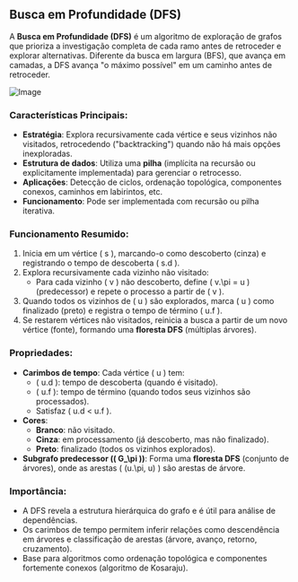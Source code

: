 ## Busca em Profundidade (DFS)

A **Busca em Profundidade (DFS)** é um algoritmo de exploração de grafos que prioriza a investigação completa de cada ramo antes de retroceder e explorar alternativas. Diferente da busca em largura (BFS), que avança em camadas, a DFS avança "o máximo possível" em um caminho antes de retroceder.

![Image](https://github.com/user-attachments/assets/4a4544cc-0516-4ff3-b195-c1fde6f4c1e5)

### Características Principais:
- **Estratégia**: Explora recursivamente cada vértice e seus vizinhos não visitados, retrocedendo ("backtracking") quando não há mais opções inexploradas.
- **Estrutura de dados**: Utiliza uma **pilha** (implícita na recursão ou explicitamente implementada) para gerenciar o retrocesso.
- **Aplicações**: Detecção de ciclos, ordenação topológica, componentes conexos, caminhos em labirintos, etc.
- **Funcionamento**: Pode ser implementada com recursão ou pilha iterativa.

### Funcionamento Resumido:
1. Inicia em um vértice \( s \), marcando-o como descoberto (cinza) e registrando o tempo de descoberta \( s.d \).
2. Explora recursivamente cada vizinho não visitado:
   - Para cada vizinho \( v \) não descoberto, define \( v.\pi = u \) (predecessor) e repete o processo a partir de \( v \).
3. Quando todos os vizinhos de \( u \) são explorados, marca \( u \) como finalizado (preto) e registra o tempo de término \( u.f \).
4. Se restarem vértices não visitados, reinicia a busca a partir de um novo vértice (fonte), formando uma **floresta DFS** (múltiplas árvores).

### Propriedades:
- **Carimbos de tempo**: Cada vértice \( u \) tem:
  - \( u.d \): tempo de descoberta (quando é visitado).
  - \( u.f \): tempo de término (quando todos seus vizinhos são processados).
  - Satisfaz \( u.d < u.f \).
- **Cores**:
  - **Branco**: não visitado.
  - **Cinza**: em processamento (já descoberto, mas não finalizado).
  - **Preto**: finalizado (todos os vizinhos explorados).
- **Subgrafo predecessor (\( G_\pi \))**: Forma uma **floresta DFS** (conjunto de árvores), onde as arestas \( (u.\pi, u) \) são arestas de árvore.

### Importância:
- A DFS revela a estrutura hierárquica do grafo e é útil para análise de dependências.
- Os carimbos de tempo permitem inferir relações como descendência em árvores e classificação de arestas (árvore, avanço, retorno, cruzamento).
- Base para algoritmos como ordenação topológica e componentes fortemente conexos (algoritmo de Kosaraju).